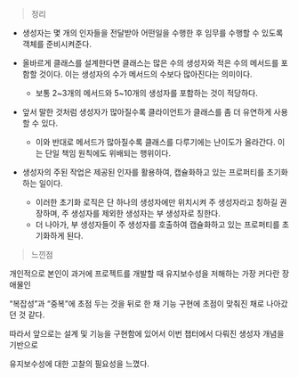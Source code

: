 > 정리
> 

- 생성자는 몇 개의 인자들을 전달받아 어떤일을 수행한 후 임무를 수행할 수 있도록 객체를 준비시켜준다.

- 올바르게 클래스를 설계한다면 클래스는 많은 수의 생성자와 적은 수의 메서드를 포함할 것이다. 이는 생성자의 수가 메서드의 수보다 많아진다는 의미이다.
    - 보통 2~3개의 메서드와 5~10개의 생성자를 포함하는 것이 적당하다.
    
- 앞서 말한 것처럼 생성자가 많아질수록 클라이언트가 클래스를 좀 더 유연하게 사용할 수 있다.
    - 이와 반대로 메서드가 많아질수록 클래스를 다루기에는 난이도가 올라간다. 이는 단일 책임 원칙에도 위배되는 행위이다.
    
- 생성자의 주된 작업은 제공된 인자를 활용하여, 캡슐화하고 있는 프로퍼티를 초기화하는 일이다.
    - 이러한 초기화 로직은 단 하나의 생성자에만 위치시켜 주 생성자라고 칭하길 권장하며, 주 생성자를 제외한 생성자는 부 생성자로 칭한다.
    - 더 나아가, 부 생성자들이 주 생성자를 호출하여 캡슐화하고 있는 프로퍼티를 초기화하게 된다.

> 느낀점
> 

개인적으로 본인이 과거에 프로젝트를 개발할 때 유지보수성을 저해하는 가장 커다란 장애물인 

“복잡성”과 “중복”에 초점 두는 것을 뒤로 한 채 기능 구현에 초점이 맞춰진 채로 나아갔던 것 같다.

따라서 앞으로는 설계 및 기능을 구현함에 있어서 이번 챕터에서 다뤄진 생성자 개념을 기반으로

유지보수성에 대한 고찰의 필요성을 느꼈다.
